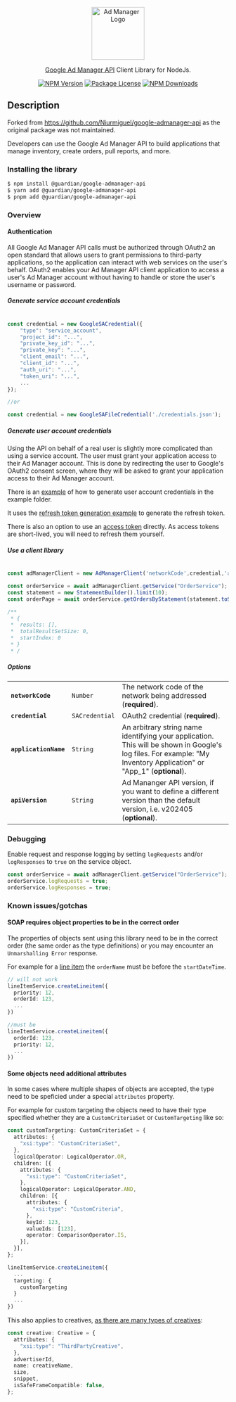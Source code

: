 <p align="center">
  <a href="https://developers.google.com/ad-manager/api/start" target="blank"><img src="https://developers.google.com/ads/images/logo_admanager_192px.svg" width="120" alt="Ad Manager Logo" /></a>
</p>
  <p align="center"><a href="https://developers.google.com/ad-manager/api/start" target="_blank">Google Ad Manager API</a> Client Library for NodeJs.</p>
    <p align="center">
<a href="https://www.npmjs.com/~guardian" target="_blank"><img src="https://img.shields.io/npm/v/@guardian/google-admanager-api.svg" alt="NPM Version" /></a>
<a href="https://www.npmjs.com/~guardian" target="_blank"><img src="https://img.shields.io/npm/l/@guardian/google-admanager-api.svg" alt="Package License" /></a>
<a href="https://www.npmjs.com/~guardian" target="_blank"><img src="https://img.shields.io/npm/dm/@guardian/google-admanager-api.svg" alt="NPM Downloads" /></a>
</p>

## Description

Forked from https://github.com/Niurmiguel/google-admanager-api as the original package was not maintained.

Developers can use the Google Ad Manager API to build applications that manage inventory, create orders, pull reports, and more.

### Installing the library

```bash
$ npm install @guardian/google-admanager-api
$ yarn add @guardian/google-admanager-api
$ pnpm add @guardian/google-admanager-api
```
### Overview

#### Authentication

All Google Ad Manager API calls must be authorized through OAuth2 an open standard that allows users to grant permissions to third-party applications, so the application can interact with web services on the user's behalf. OAuth2 enables your Ad Manager API client application to access a user's Ad Manager account without having to handle or store the user's username or password.

##### Generate service account credentials

```typescript

const credential = new GoogleSACredential({
    "type": "service_account",
    "project_id": "...",
    "private_key_id": "...",
    "private_key": "...",
    "client_email": "...",
    "client_id": "...",
    "auth_uri": "...",
    "token_uri": "...",
    ...
});

//or

const credential = new GoogleSAFileCredential('./credentials.json');

```

##### Generate user account credentials

Using the API on behalf of a real user is slightly more complicated than using a service account. The user must grant your application access to their Ad Manager account. This is done by redirecting the user to Google's OAuth2 consent screen, where they will be asked to grant your application access to their Ad Manager account.

There is an [example](/examples/authentication/refresh-token.ts) of how to generate user account credentials in the example folder.

It uses the [refresh token generation example](/examples/authentication/generate-refresh-token.ts) to generate the refresh token.

There is also an option to use an [access token](/examples/authentication/access-token.ts) directly. As access tokens are short-lived, you will need to refresh them yourself.

##### Use a client library

```typescript

const adManagerClient = new AdManagerClient('networkCode',credential,'applicationName');

const orderService = await adManagerClient.getService("OrderService");
const statement = new StatementBuilder().limit(10);
const orderPage = await orderService.getOrdersByStatement(statement.toStatement())

/**
 * {
 *  results: [],
 *  totalResultSetSize: 0,
 *  startIndex: 0
 * }
 * /
```

##### Options

<table>
  <tr>
    <td><code><b>networkCode</b></code></td>
    <td><code>Number</code></td>
    <td>The network code of the network being addressed (<b>required</b>).</td>
  </tr>
  <tr>
    <td><code><b>credential</b></code></td>
    <td><code>SACredential</code></td>
    <td>OAuth2 credential (<b>required</b>).</td>
  </tr>
  <tr>
    <td><code><b>applicationName</b></code></td>
    <td><code>String</code></td>
    <td>An arbitrary string name identifying your application. This will be shown in Google's log files. For example: "My Inventory Application" or "App_1" (<b>optional</b>).</td>
  </tr>
    <tr>
    <td><code><b>apiVersion</b></code></td>
    <td><code>String</code></td>
    <td>Ad Mananger API version, if you want to define a different version than the default version, i.e. v202405 (<b>optional</b>).</td>
  </tr>
</table>

### Debugging

Enable request and response logging by setting `logRequests` and/or `logResponses` to `true` on the service object.

```typescript
const orderService = await adManagerClient.getService("OrderService");
orderService.logRequests = true;
orderService.logResponses = true;
```

### Known issues/gotchas

#### SOAP requires object properties to be in the correct order
The properties of objects sent using this library need to be in the correct order (the same order as the type definitions) or you may encounter an `Unmarshalling Error` response.

For example for a [line item](lib/client/common/types/lineItemSummary.type.ts) the `orderName` must be before the `startDateTime`.
```ts
// will not work
lineItemService.createLineitem({
  priority: 12,
  orderId: 123,
  ...
})

//must be
lineItemService.createLineitem({
  orderId: 123,
  priority: 12,
  ...
})
```

#### Some objects need additional attributes
In some cases where multiple shapes of objects are accepted, the type need to be speficied under a special `attributes` property.

For example for custom targeting the objects need to have their type specified whether they are a `CustomCriteriaSet` or `CustomTargeting` like so:
```ts
const customTargeting: CustomCriteriaSet = {
  attributes: {
    "xsi:type": "CustomCriteriaSet",
  },
  logicalOperator: LogicalOperator.OR,
  children: [{
    attributes: {
      "xsi:type": "CustomCriteriaSet",
    },
    logicalOperator: LogicalOperator.AND,
    children: [{
      attributes: {
        "xsi:type": "CustomCriteria",
      },
      keyId: 123,
      valueIds: [123],
      operator: ComparisonOperator.IS,
    }],
  }],
};

lineItemService.createLineitem({
  ...
  targeting: {
    customTargeting
  }
  ...
})
```

This also applies to creatives, [as there are many types of creatives](https://github.com/guardian/google-admanager-api/blob/main/lib/client/services/creative/creative.type.ts#L1205):
```ts
const creative: Creative = {
  attributes: {
    "xsi:type": "ThirdPartyCreative",
  },
  advertiserId,
  name: creativeName,
  size,
  snippet,
  isSafeFrameCompatible: false,
};
```
